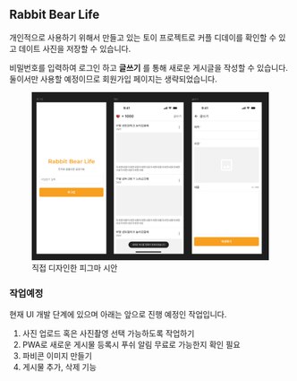 ## Rabbit Bear Life

개인적으로 사용하기 위해서 만들고 있는 토이 프로젝트로 커플 디데이를 확인할 수 있고 데이트 사진을 저장할 수 있습니다.

비밀번호를 입력하여 로그인 하고 **글쓰기** 를 통해 새로운 게시글을 작성할 수 있습니다.
둘이서만 사용할 예정이므로 회원가입 페이지는 생략되었습니다.

<figure>
  <img src="/sample.png" alt="">
  <figcaption>직접 디자인한 피그마 시안</fitcaption>
</figure>

### 작업예정

현재 UI 개발 단계에 있으며 아래는 앞으로 진행 예정인 작업입니다.

1. 사진 업로드 혹은 사진촬영 선택 가능하도록 작업하기
2. PWA로 새로운 게시물 등록시 푸쉬 알림 무료로 가능한지 확인 필요
3. 파비콘 이미지 만들기
4. 게시물 추가, 삭제 기능
